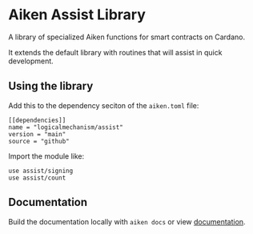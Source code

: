 # Aiken Assist Library

A library of specialized Aiken functions for smart contracts on Cardano.

It extends the default library with routines that will assist in quick development.

## Using the library

Add this to the dependency seciton of the `aiken.toml` file:

```
[[dependencies]]
name = "logicalmechanism/assist"
version = "main"
source = "github"
```

Import the module like:

```aiken
use assist/signing
use assist/count
```

## Documentation

Build the documentation locally with `aiken docs` or view [documentation](https://htmlpreview.github.io/?https://raw.githubusercontent.com/logicalmechanism/assist/main/docs/index.html).